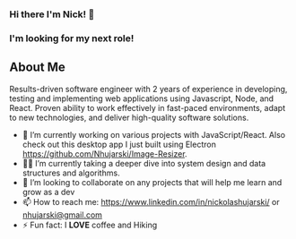 ### Hi there I'm Nick! 👋

### I'm looking for my next role!

## About Me

 Results-driven software engineer with 2 years of experience in developing, testing and implementing web applications using Javascript, Node, and React. Proven ability to work effectively in fast-paced environments, adapt to new technologies, and deliver high-quality software solutions.


- 🔭 I’m currently working on various projects with JavaScript/React. 
     Also check out this desktop app I just built using Electron    https://github.com/Nhujarski/Image-Resizer.
- 👨‍💻 I’m currently taking a deeper dive into system design and data structures and algorithms. 
- 🤝 I’m looking to collaborate on any projects that will help me learn and grow as a dev
- 📫 How to reach me: https://www.linkedin.com/in/nickolashujarski/ or nhujarski@gmail.com
- ⚡ Fun fact: I **LOVE** coffee and Hiking
